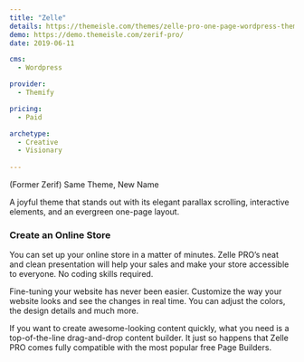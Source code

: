 ```yaml
---
title: "Zelle"
details: https://themeisle.com/themes/zelle-pro-one-page-wordpress-theme/
demo: https://demo.themeisle.com/zerif-pro/
date: 2019-06-11

cms: 
  - Wordpress

provider: 
  - Themify

pricing:
  - Paid

archetype:
  - Creative
  - Visionary
  
---
```


(Former Zerif) Same Theme, New Name

A joyful theme that stands out with its elegant parallax scrolling, interactive elements, and an evergreen one-page layout.

### Create an Online Store

You can set up your online store in a matter of minutes. Zelle PRO’s neat and clean presentation will help your sales and make your store accessible to everyone. No coding skills required.

Fine-tuning your website has never been easier. Customize the way your website looks and see the changes in real time. You can adjust the colors, the design details and much more.

If you want to create awesome-looking content quickly, what you need is a top-of-the-line drag-and-drop content builder. It just so happens that Zelle PRO comes fully compatible with the most popular free Page Builders.